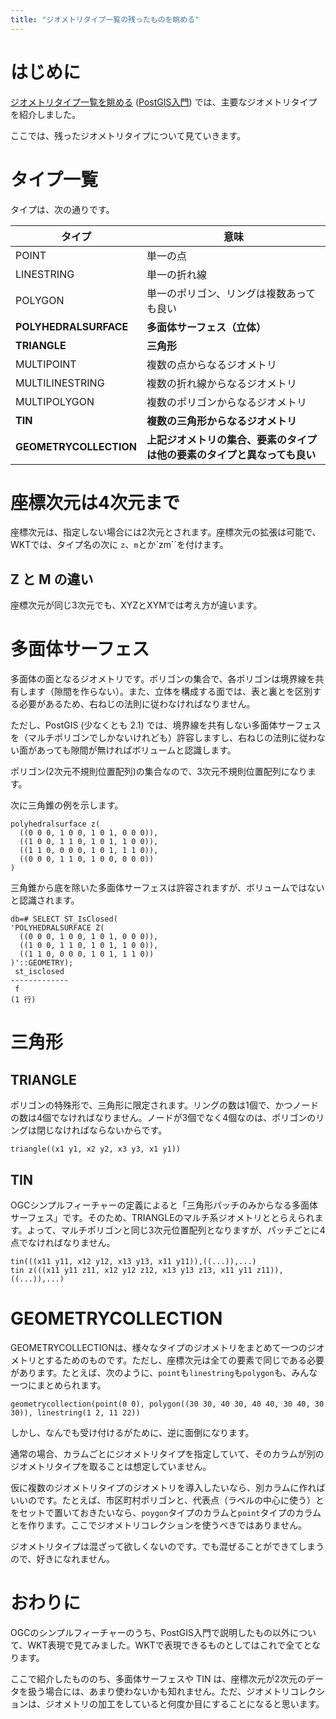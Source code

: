 ```yaml
---
title: "ジオメトリタイプ一覧の残ったものを眺める"
---
```

# はじめに

[ジオメトリタイプ一覧を眺める](https://zenn.dev/boiledorange73/books/caea8d4c77dbba2e23a0/viewer/geomtypes) ([PostGIS入門](https://zenn.dev/boiledorange73/books/caea8d4c77dbba2e23a0)) では、主要なジオメトリタイプを紹介しました。

ここでは、残ったジオメトリタイプについて見ていきます。

# タイプ一覧

タイプは、次の通りです。

|タイプ|意味|
|------|----|
|POINT|単一の点|
|LINESTRING|単一の折れ線|
|POLYGON|単一のポリゴン、リングは複数あっても良い|
|**POLYHEDRALSURFACE**|**多面体サーフェス（立体）**|
|**TRIANGLE**|**三角形**|
|MULTIPOINT|複数の点からなるジオメトリ|
|MULTILINESTRING|複数の折れ線からなるジオメトリ|
|MULTIPOLYGON|複数のポリゴンからなるジオメトリ|
|**TIN**|**複数の三角形からなるジオメトリ**|
|**GEOMETRYCOLLECTION**|**上記ジオメトリの集合、要素のタイプは他の要素のタイプと異なっても良い**|

# 座標次元は4次元まで

座標次元は、指定しない場合には2次元とされます。座標次元の拡張は可能で、WKTでは、タイプ名の次に ``z``、``m``とか`zm``を付けます。

## Z と M の違い

座標次元が同じ3次元でも、XYZとXYMでは考え方が違います。

# 多面体サーフェス

多面体の面となるジオメトリです。ポリゴンの集合で、各ポリゴンは境界線を共有します（隙間を作らない）。また、立体を構成する面では、表と裏とを区別する必要があるため、右ねじの法則に従わなければなりません。

ただし、PostGIS (少なくとも 2.1) では、境界線を共有しない多面体サーフェスを（マルチポリゴンでしかないけれども）許容しますし、右ねじの法則に従わない面があっても隙間が無ければボリュームと認識します。

ポリゴン(2次元不規則位置配列)の集合なので、3次元不規則位置配列になります。

次に三角錐の例を示します。

```
polyhedralsurface z(
  ((0 0 0, 1 0 0, 1 0 1, 0 0 0)),
  ((1 0 0, 1 1 0, 1 0 1, 1 0 0)),
  ((1 1 0, 0 0 0, 1 0 1, 1 1 0)),
  ((0 0 0, 1 1 0, 1 0 0, 0 0 0))
)
```

三角錐から底を除いた多面体サーフェスは許容されますが、ボリュームではないと認識されます。

```
db=# SELECT ST_IsClosed(
'POLYHEDRALSURFACE Z(
  ((0 0 0, 1 0 0, 1 0 1, 0 0 0)),
  ((1 0 0, 1 1 0, 1 0 1, 1 0 0)),
  ((1 1 0, 0 0 0, 1 0 1, 1 1 0))
)'::GEOMETRY);
 st_isclosed 
-------------
 f
(1 行)
```

# 三角形

## TRIANGLE

ポリゴンの特殊形で、三角形に限定されます。リングの数は1個で、かつノードの数は4個でなければなりません。ノードが3個でなく4個なのは、ポリゴンのリングは閉じなければならないからです。

```
triangle((x1 y1, x2 y2, x3 y3, x1 y1))
```

## TIN

OGCシンプルフィーチャーの定義によると「三角形パッチのみからなる多面体サーフェス」です。そのため、TRIANGLEのマルチ系ジオメトリととらえられます。よって、マルチポリゴンと同じ3次元位置配列となりますが、パッチごとに4点でなければなりません。

```
tin(((x11 y11, x12 y12, x13 y13, x11 y11)),((...)),...)
tin z(((x11 y11 z11, x12 y12 z12, x13 y13 z13, x11 y11 z11)),((...)),...)
```

# GEOMETRYCOLLECTION

GEOMETRYCOLLECTIONは、様々なタイプのジオメトリをまとめて一つのジオメトリとするためのものです。ただし、座標次元は全ての要素で同じである必要があります。たとえば、次のように、``point``も``linestring``も``polygon``も、みんな一つにまとめられます。

```
geometrycollection(point(0 0), polygon((30 30, 40 30, 40 40, 30 40, 30 30)), linestring(1 2, 11 22))
```

しかし、なんでも受け付けるがために、逆に面倒になります。

通常の場合、カラムごとにジオメトリタイプを指定していて、そのカラムが別のジオメトリタイプを取ることは想定していません。

仮に複数のジオメトリタイプのジオメトリを導入したいなら、別カラムに作ればいいのです。たとえば、市区町村ポリゴンと、代表点（ラベルの中心に使う）とをセットで置いておきたいなら、``poygon``タイプのカラムと``point``タイプのカラムとを作ります。ここでジオメトリコレクションを使うべきではありません。

ジオメトリタイプは混ざって欲しくないのです。でも混ぜることができてしまうので、好きになれません。

# おわりに

OGCのシンプルフィーチャーのうち、PostGIS入門で説明したもの以外について、WKT表現で見てみました。WKTで表現できるものとしてはこれで全てとなります。

ここで紹介したもののち、多面体サーフェスや TIN は、座標次元が2次元のデータを扱う場合には、あまり使わないかも知れません。ただ、ジオメトリコレクションは、ジオメトリの加工をしていると何度か目にすることになると思います。
